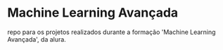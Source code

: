 # Machine Learning Avançada
repo para os projetos realizados durante a formação 'Machine Learning Avançada', da alura.
